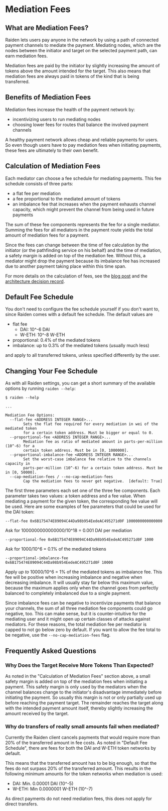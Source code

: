 # Mediation Fees

## What are Mediation Fees?

Raiden lets users pay anyone in the network by using a path of connected payment channels to mediate the payment. Mediating nodes, which are the nodes between the initiator and target on the selected payment path, can earn mediation fees.

Mediation fees are paid by the initiator by slightly increasing the amount of tokens above the amount intended for the target. This also means that mediation fees are always paid in tokens of the kind that is being transferred.

## Benefits of Mediation Fees

Mediation fees increase the health of the payment network by:

* incentivizing users to run mediating nodes
* choosing lower fees for routes that balance the involved payment channels

A healthy payment network allows cheap and reliable payments for users. So even though users have to pay mediation fees when initiating payments, these fees are ultimately to their own benefit.

## Calculation of Mediation Fees

Each mediator can choose a fee schedule for mediating payments. This fee schedule consists of three parts:

* a flat fee per mediation
* a fee proportional to the mediated amount of tokens
* an imbalance fee that increases when the payment exhausts channel capacity, which might prevent the channel from being used in future payments

The sum of these fee components represents the fee for a single mediator. Summing the fees for all mediators in the payment route yields the total amount of mediation fees for a payment.

Since the fees can change between the time of fee calculation by the initiator \(or the pathfinding service on his behalf\) and the time of mediation, a safety margin is added on top of the mediation fee. Without this, a mediator might drop the payment because its imbalance fee has increased due to another payment taking place within this time span.

For more details on the calculation of fees, see the [blog post](https://medium.com/raiden-network/dynamic-mediation-fees-in-raiden-explained-dbc29f032e4b) and the [architecture decision record](https://github.com/raiden-network/raiden-services/blob/master/adr/003-mediation-fees.md).

## Default Fee Schedule

You don't need to configure the fee schedule yourself if you don't want to, since Raiden comes with a default fee schedule. The default values are

* flat fee
  * DAI: 10^-6 DAI
  * W-ETH: 10^-8 W-ETH
* proportional: 0.4% of the mediated tokens
* imbalance: up to 0.3% of the mediated tokens \(usually much less\)

and apply to all transferred tokens, unless specified differently by the user.

## Changing Your Fee Schedule

As with all Raiden settings, you can get a short summary of the available options by running `raiden --help`:

```text
$ raiden --help

...

Mediation Fee Options:
  --flat-fee <ADDRESS INTEGER RANGE>...
        Sets the flat fee required for every mediation in wei of the mediated token
        for a certain token address. Must be bigger or equal to 0.
  --proportional-fee <ADDRESS INTEGER RANGE>...
        Mediation fee as ratio of mediated amount in parts-per-million (10^-6) for a
        certain token address. Must be in [0, 1000000].
  --proportional-imbalance-fee <ADDRESS INTEGER RANGE>...
        Set the worst-case imbalance fee relative to the channels capacity in
        parts-per-million (10^-6) for a certain token address. Must be in [0, 50000].
  --cap-mediation-fees / --no-cap-mediation-fees
        Cap the mediation fees to never get negative.  [default: True]
```

The first three parameters each set one of the three fee components. Each parameter takes two values: a token address and a fee value. When mediating a payment for the given token, the corresponding fee value will be used. Here are some examples of fee parameters that could be used for the DAI token:

`--flat-fee 0x6B175474E89094C44Da98b954EedeAC495271d0F 1000000000000000`

Ask for 1000000000000000/10^18 = 0.001 DAI per mediation

`--proportional-fee 0x6B175474E89094C44Da98b954EedeAC495271d0F 1000`

Ask for 1000/10^6 = 0.1% of the mediated tokens

`--proportional-imbalance-fee 0x6B175474E89094C44Da98b954EedeAC495271d0F 10000`

Apply _up to_ 10000/10^6 = 1% of the mediated tokens as imbalance fee. This fee will be positive when increasing imbalance and negative when decreasing imbalance. It will usually stay far below this maximum value, because the maximum applies only when the channel goes from perfectly balanced to completely imbalanced due to a single payment.

Since imbalance fees can be negative to incentivize payments that balance your channels, the sum of all three mediation fee components could go negative, too. This can make sense, but it is counter-intuitive for the mediating user and it might open up certain classes of attacks against mediators. For these reasons, the total mediation fee per mediator is capped to not go below zero by default. If you want to allow the fee total to be negative, use the `--no-cap-mediation-fees` flag.

## Frequently Asked Questions

### Why Does the Target Receive More Tokens Than Expected?

As noted in the "Calculation of Mediation Fees" section above, a small safety margin is added on top of the mediation fees when initiating a payment. This safety margin is only used by the mediators when the channel balances change to the initiator's disadvantage immediately before initiating the payment. So usually this margin is not or only partially used up before reaching the payment target. The remainder reaches the target along with the intended payment amount itself, thereby slightly increasing the amount received by the target.

### Why do transfers of really small amounts fail when mediated?

Currently the Raiden client cancels payments that would require more than 20% of the transferred amount in fee costs. As noted in "Default Fee Schedule", there are fees for both the DAI and W-ETH token networks by default.

This means that the transferred amount has to be big enough, so that the fees do not surpass 20% of the transferred amount. This results in the following minimum amounts for the token networks when mediation is used:

* DAI: Min. 0.00001 DAI \(10^-5\) 
* W-ETH: Min 0.0000001 W-ETH \(10^-7\)

As direct payments do not need mediation fees, this does not apply for direct transfers.

